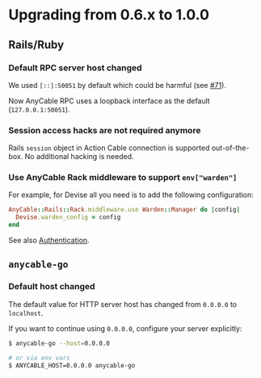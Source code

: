 # Upgrading from 0.6.x to 1.0.0

<!-- TODO: finish me -->

## Rails/Ruby

### Default RPC server host changed

We used `[::]:50051` by default which could be harmful (see [#71](https://github.com/anycable/anycable/pull/71)).

Now AnyCable RPC uses a loopback interface as the default (`127.0.0.1:50051`).

### Session access hacks are not required anymore

Rails `session` object in Action Cable connection is supported out-of-the-box. No additional hacking is needed.

### Use AnyCable Rack middleware to support `env["warden"]`

For example, for Devise all you need is to add the following configuration:

```ruby
AnyCable::Rails::Rack.middleware.use Warden::Manager do |config|
  Devise.warden_config = config
end
```

See also [Authentication](../ruby/authentication.md).

## `anycable-go`

### Default host changed

The default value for HTTP server host has changed from `0.0.0.0` to `localhost`.

If you want to continue using `0.0.0.0`, configure your server explicitly:

```sh
$ anycable-go --host=0.0.0.0

# or via env vars
$ ANYCABLE_HOST=0.0.0.0 anycable-go
```
